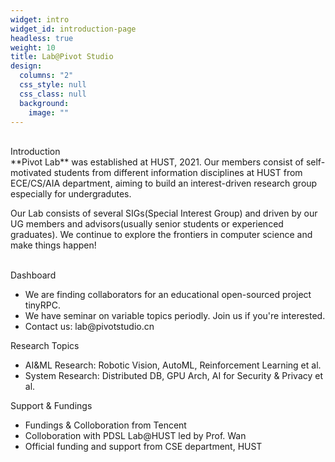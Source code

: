 ```yaml
---
widget: intro
widget_id: introduction-page
headless: true
weight: 10
title: Lab@Pivot Studio
design:
  columns: "2"
  css_style: null
  css_class: null
  background:
    image: ""
---
```


<div class="row">
  <div class="col-12 col-lg-8">
    <br>
<div class="section-subheading">Introduction</div>
**Pivot Lab** was established at HUST, 2021. Our members consist of self-motivated students from different information disciplines at HUST from ECE/CS/AIA department, aiming to build an interest-driven research group especially for undergradutes.

Our Lab consists of several SIGs(Special Interest Group) and driven by our UG members and advisors(usually senior students or experienced graduates). We continue to explore the frontiers in computer science and make things happen!
 </div>
 <div class="col-12 col-lg-4">
   <br>
      <div class="section-subheading">Dashboard</div>
        <ul class="ul-interests mb-0">
          <li>We are finding collaborators for an educational open-sourced project tinyRPC.</li>
          <li>We have seminar on variable topics periodly. Join us if you're interested.</li>
          <li>Contact us: lab@pivotstudio.cn</li>
        </ul>
      </div>
  </div>
 <div class="row">
      <div class="col-12 col-lg-4">
            <div class="section-subheading">Research Topics</div>
        <ul class="ul-interests mb-0">
          <li>AI&ML Research: Robotic Vision, AutoML, Reinforcement Learning et al.</li>
          <li>System Research: Distributed DB, GPU Arch, AI for Security & Privacy et al.</li>
        </ul>
      </div>
      <div class="col-12 col-lg-8">
            <div class="section-subheading">Support & Fundings</div>
        <ul class="ul-interests mb-0">
          <li>Fundings & Colloboration from Tencent</li>
          <li>Colloboration with PDSL Lab@HUST led by Prof. Wan</li>
          <li>Official funding and support from CSE department, HUST</li>
        </ul>
      </div>
     </div>
